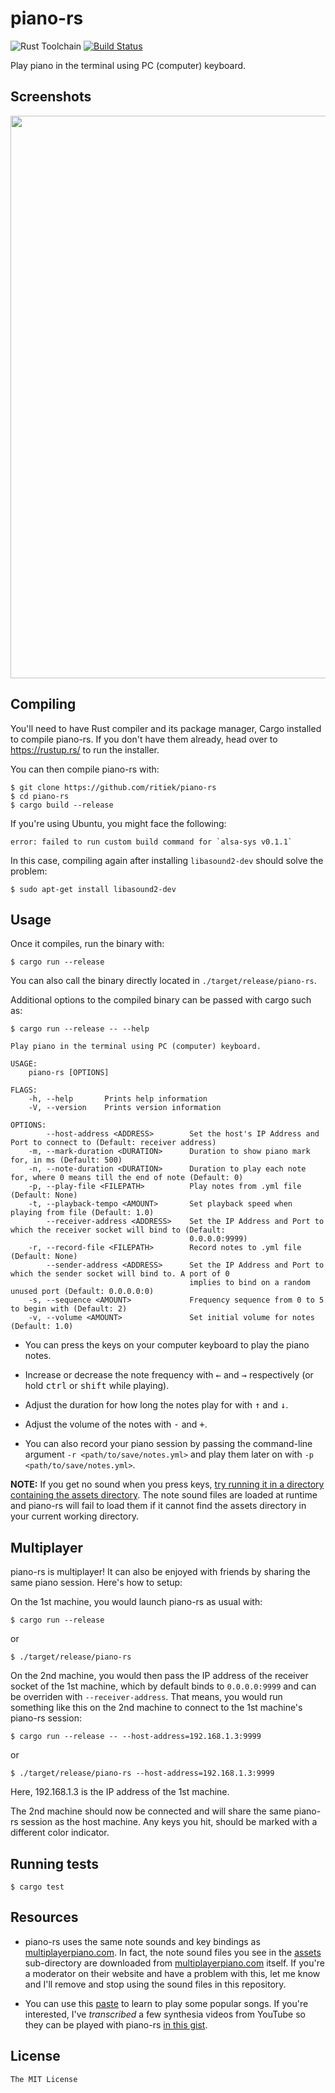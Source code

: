 # piano-rs

![Rust Toolchain](https://img.shields.io/badge/rust-stable-brightgreen.svg)
[![Build Status](https://travis-ci.org/ritiek/piano-rs.svg?branch=master)](https://travis-ci.org/ritiek/piano-rs)

Play piano in the terminal using PC (computer) keyboard.

## Screenshots

<img src="https://i.imgur.com/DOx0wWf.png" width="900">

## Compiling

You'll need to have Rust compiler and its package manager, Cargo installed to compile piano-rs.
If you don't have them already, head over to https://rustup.rs/ to run the installer.

You can then compile piano-rs with:

```
$ git clone https://github.com/ritiek/piano-rs
$ cd piano-rs
$ cargo build --release
```

If you're using Ubuntu, you might face the following:

```
error: failed to run custom build command for `alsa-sys v0.1.1`
```

In this case, compiling again after installing `libasound2-dev` should solve the problem:
```
$ sudo apt-get install libasound2-dev
```

## Usage

Once it compiles, run the binary with:
```
$ cargo run --release
```

You can also call the binary directly located in `./target/release/piano-rs`.

Additional options to the compiled binary can be passed with cargo such as:

```
$ cargo run --release -- --help

Play piano in the terminal using PC (computer) keyboard.

USAGE:
    piano-rs [OPTIONS]

FLAGS:
    -h, --help       Prints help information
    -V, --version    Prints version information

OPTIONS:
        --host-address <ADDRESS>        Set the host's IP Address and Port to connect to (Default: receiver address)
    -m, --mark-duration <DURATION>      Duration to show piano mark for, in ms (Default: 500)
    -n, --note-duration <DURATION>      Duration to play each note for, where 0 means till the end of note (Default: 0)
    -p, --play-file <FILEPATH>          Play notes from .yml file (Default: None)
    -t, --playback-tempo <AMOUNT>       Set playback speed when playing from file (Default: 1.0)
        --receiver-address <ADDRESS>    Set the IP Address and Port to which the receiver socket will bind to (Default:
                                        0.0.0.0:9999)
    -r, --record-file <FILEPATH>        Record notes to .yml file (Default: None)
        --sender-address <ADDRESS>      Set the IP Address and Port to which the sender socket will bind to. A port of 0
                                        implies to bind on a random unused port (Default: 0.0.0.0:0)
    -s, --sequence <AMOUNT>             Frequency sequence from 0 to 5 to begin with (Default: 2)
    -v, --volume <AMOUNT>               Set initial volume for notes (Default: 1.0)
```

- You can press the keys on your computer keyboard to play the piano notes.

- Increase or decrease the note frequency with <kbd>←</kbd> and <kbd>→</kbd> respectively
  (or hold <kbd>ctrl</kbd> or <kbd>shift</kbd> while playing).

- Adjust the duration for how long the notes play for with <kbd>↑</kbd> and <kbd>↓</kbd>.

- Adjust the volume of the notes with <kbd>-</kbd> and <kbd>+</kbd>.

- You can also record your piano session by passing the command-line argument `-r <path/to/save/notes.yml>`
  and play them later on with `-p <path/to/save/notes.yml>`.

**NOTE:** If you get no sound when you press keys, [try running it in a directory containing the assets directory](https://github.com/ritiek/piano-rs/issues/6#issuecomment-354971861). The note sound files are loaded at runtime and piano-rs will fail to load them if it cannot find the assets
directory in your current working directory.

## Multiplayer

piano-rs is multiplayer! It can also be enjoyed with friends by sharing the same piano session. Here's how to setup:

On the 1st machine, you would launch piano-rs as usual with:
```
$ cargo run --release
```
or
```
$ ./target/release/piano-rs
```

On the 2nd machine, you would then pass the IP address of the receiver socket of the 1st machine, which
by default binds to `0.0.0.0:9999` and can be overriden with `--receiver-address`. That means, you would
run something like this on the 2nd machine to connect to the 1st machine's piano-rs session:
```
$ cargo run --release -- --host-address=192.168.1.3:9999
```
or
```
$ ./target/release/piano-rs --host-address=192.168.1.3:9999
```

Here, 192.168.1.3 is the IP address of the 1st machine.

The 2nd machine should now be connected and will share the same piano-rs session as the host machine.
Any keys you hit, should be marked with a different color indicator.

## Running tests

```
$ cargo test
```

## Resources

- piano-rs uses the same note sounds and key bindings as [multiplayerpiano.com](http://multiplayerpiano.com).
  In fact, the note sound files you see in the [assets](https://github.com/ritiek/piano-rs/tree/master/assets)
  sub-directory are downloaded from [multiplayerpiano.com](http://multiplayerpiano.com) itself.
  If you're a moderator on their website and have a problem with this, let me know and I'll remove and
  stop using the sound files in this repository.

- You can use this [paste](https://pastebin.com/CX1ew0uB) to learn to play some popular songs. If you're
  interested, I've *transcribed* a few synthesia videos from YouTube so they can be played with piano-rs
  [in this gist](https://gist.github.com/ritiek/28be91b64ef82f0ff8599c1037e1e05e).

## License

`The MIT License`
